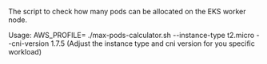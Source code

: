 The script to check how many pods can be allocated on the EKS worker node.

Usage:
AWS_PROFILE=<profile name> ./max-pods-calculator.sh --instance-type t2.micro --cni-version 1.7.5
(Adjust the instance type and cni version for you specific workload)